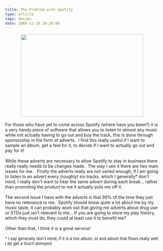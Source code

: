 ```yaml
---
title: The Problem with Spotify
type: article
tags: design
date: 2009-12-18 20:28:00
---
```

<div class="separator" style="clear:both;text-align:center;"><a href="http://img44.imageshack.us/img44/3527/danielekandmartinlorent.jpg" style="margin-left:1em;margin-right:1em;"><img border="0" height="270" src="http://img44.imageshack.us/img44/3527/danielekandmartinlorent.jpg" width="400" /></a><br /></div><br />For those who have yet to come across Spotify (where have you been?) it is a very handy piece of software that allows you to listen to almost any music while not actually having to go out and buy the track, this is done through sponsorship in the form of adverts. &nbsp;I find this really useful if I want to sample an album, get a feel for it, to decide if I want to actually go out and pay for it!<br /><br />While these adverts are necessary to allow Spotify to stay in business there really really needs to be changes made. &nbsp;The way I see it there are two main issues for me. &nbsp; Firstly the adverts really are not varied enough, if I am going to listen to an advert every (roughly) six tracks, which I generally* don't mind, I really don't want to hear the same advert during each break... rather than promoting the product to me it actually puts me off it.<br /><br />The second issue I have with the adverts is that 99% of the time they just have no relevance to me. &nbsp;Spotify should know quite a lot about me by my music taste, it can probably work out that giving me adverts about drug use or STDs just isn't relevant to me... If you are going to store my play history, which they must do, they could at least use it to benefit me?<br /><br />Other than that, I think it is a great service!<br /><br /><span style="font-size:small;">* I say generally don't mind; if it is a live album, or and album that flows really well I do get a touch annoyed</span><div class="blogger-post-footer"><img width='1' height='1' src='https://blogger.googleusercontent.com/tracker/31453821-1301282467096269766?l=www.jamesdoc.co.uk' alt='' /></div>
